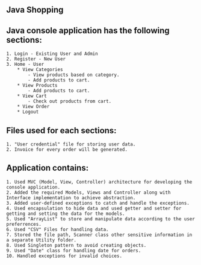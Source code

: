 Java Shopping
--------------

Java console application has the following sections:
---------------------------------------------------
    1. Login - Existing User and Admin
    2. Register - New User
    3. Home - User
        * View Categories 
            - View products based on category.
            - Add products to cart.
        * View Products 
            - Add products to cart.
        * View Cart 
            - Check out products from cart.
        * View Order 
        * Logout


Files used for each sections:
-----------------------------
    1. "User credential" file for storing user data.
    2. Invoice for every order will be generated.

Application  contains:
----------------------

    1. Used MVC (Model, View, Controller) architecture for developing the console application.
    2. Added the required Models, Views and Controller along with Interface implementation to achieve abstraction.
    3. Added user-defined exceptions to catch and handle the exceptions.
    4. Used encapsulation to hide data and used getter and setter for getting and setting the data for the models.
    5. Used "ArrayList" to store and manipulate data according to the user preferrences.
    6. Used "CSV" Files for handling data.
    7. Stored the file path, Scanner class other sensitive information in a separate Utility folder.
    8. Used Singleton pattern to avoid creating objects.
    9. Used "Date" class for handling date for orders.
    10. Handled exceptions for invalid choices.
